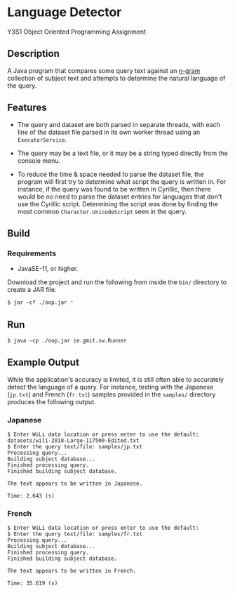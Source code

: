 # Language Detector

Y3S1 Object Oriented Programming Assignment

## Description

A Java program that compares some query text against an [*n*-gram](https://en.wikipedia.org/wiki/N-gram) collection of subject text and attempts to determine the natural language of the query.

## Features

- The query and dataset are both parsed in separate threads, with each line of the dataset file parsed in its own worker thread using an `ExecutorService`.

- The query may be a text file, or it may be a string typed directly from the console menu.

- To reduce the time & space needed to parse the dataset file, the program will first try to determine what script the query is written in. For instance, if the query was found to be written in Cyrillic, then there would be no need to parse the dataset entries for languages that don't use the Cyrillic script. Determining the script was done by finding the most common `Character.UnicodeScript` seen in the query.

## Build

### Requirements

- JavaSE-11, or higher.

Download the project and run the following from inside the `bin/` directory to create a JAR file.

```sh
$ jar –cf ./oop.jar *
```

## Run

```sh
$ java –cp ./oop.jar ie.gmit.sw.Runner
```

## Example Output

While the application's accuracy is limited, it is still often able to accurately detect the language of a query. For instance, testing with the Japanese (`jp.txt`) and French (`fr.txt`) samples provided in the `samples/` directory produces the following output.

### Japanese

```
$ Enter WiLi data location or press enter to use the default: datasets/wili-2018-Large-117500-Edited.txt
$ Enter the query text/file: samples/jp.txt
Processing query...
Building subject database...
Finished processing query.
Finished building subject database.

The text appears to be written in Japanese.

Time: 2.643 (s)
```

### French

```
$ Enter WiLi data location or press enter to use the default:
$ Enter the query text/file: samples/fr.txt
Processing query...
Building subject database...
Finished processing query.
Finished building subject database.

The text appears to be written in French.

Time: 35.619 (s)
```
